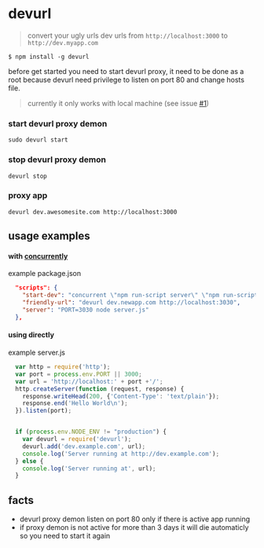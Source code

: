 # devurl

> convert your ugly urls dev urls from ```http://localhost:3000``` to ```http://dev.myapp.com```

```
$ npm install -g devurl
```

before get started you need to start devurl proxy, it need to be done as a root because devurl need privilege to listen on port 80 and change hosts file.

> currently it only works with local machine (see issue [#1](https://github.com/gorangajic/devurl/issues/1))

### start devurl proxy demon

```
sudo devurl start
```

### stop devurl proxy demon

```
devurl stop
```

### proxy app 

```
devurl dev.awesomesite.com http://localhost:3000
```

## usage examples

#### with [concurrently](https://www.npmjs.com/package/concurrently)

example package.json

```json
  "scripts": {
    "start-dev": "concurrent \"npm run-script server\" \"npm run-script friendly-url\"",
    "friendly-url": "devurl dev.newapp.com http://localhost:3030",
    "server": "PORT=3030 node server.js"
  },
```


#### using directly

example server.js

```javascript
  var http = require('http');
  var port = process.env.PORT || 3000;
  var url = 'http://localhost:' + port +'/';
  http.createServer(function (request, response) {
    response.writeHead(200, {'Content-Type': 'text/plain'});
    response.end('Hello World\n');
  }).listen(port);


  if (process.env.NODE_ENV != "production") {
    var devurl = require('devurl');
    devurl.add('dev.example.com', url);
    console.log('Server running at http://dev.example.com');
  } else {
    console.log('Server running at', url);
  }

```

## facts

* devurl proxy demon listen on port 80 only if there is active app running
* if proxy demon is not active for more than 3 days it will die automaticly so you need to start it again




